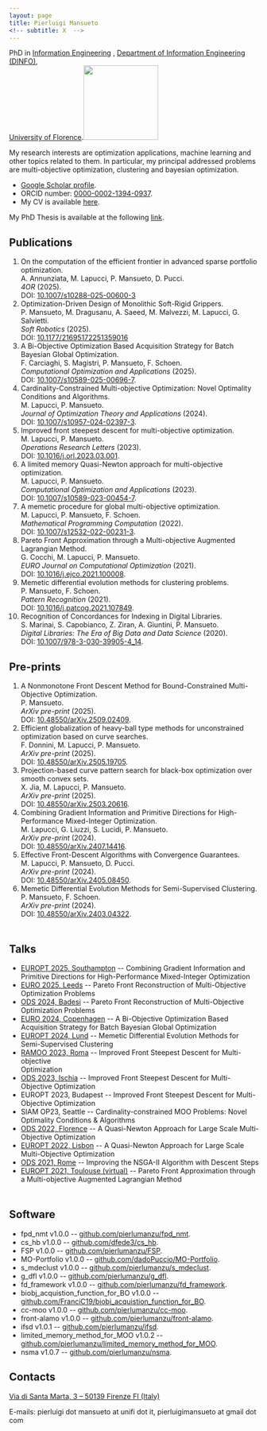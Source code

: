 ```yaml
---
layout: page
title: Pierluigi Mansueto
<!-- subtitle: X  -->
---
```


<div id="main" class="clearfix">
<div id="content" class="clearfix">
<article id="post-1970" class="post-1970 page type-page status-publish hentry">
<div class="entry-content clearfix">
<div class="entry-content clearfix">
<p>PhD in <a href="https://informationengineering.dinfo.unifi.it/">Information Engineering</a> , <a title="DINFO" href="http://www.dinfo.unifi.it/" target="_blank" rel="noopener noreferrer">Department of Information Engineering (DINFO)</a>, <a title="University of Florence" href="http://www.unifi.it/" target="_blank" rel="noopener noreferrer"><br />University of Florence</a>.<a href="https://webgol.dinfo.unifi.it/wp-content/uploads/2020/12/mansueto.jpeg"><img class="alignright size-full wp-image-2906" src="https://webgol.dinfo.unifi.it/wp-content/uploads/2020/12/mansueto.jpeg" alt="" width="150" height="150" /></a></p>
<p>My research interests are optimization applications, machine learning and other topics related to them. In particular, my principal addressed problems are multi-objective optimization, clustering and bayesian optimization.</p>
<ul>
<li><a href="https://scholar.google.com/citations?user=5dwG9b8AAAAJ&amp;hl=it">Google Scholar profile</a>.</li>
<li>ORCID number: <a href="https://orcid.org/0000-0002-1394-0937">0000-0002-1394-0937</a>.</li>
<li>My CV is available <a href="https://webgol.dinfo.unifi.it/wp-content/uploads/2025/05/CV-Pierluigi-Mansueto.pdf">here</a>.</li>
</ul>
<p>My PhD Thesis is available at the following <a href="https://flore.unifi.it/retrieve/9b40e7bf-1fa0-40ef-a5dc-fb8ca9303f15/PhD-Thesis_Mansueto.pdf">link</a>.</p>
</div>
<h1>Publications</h1>
<ol>
<li>
On the computation of the efficient frontier in advanced sparse portfolio optimization. <br> <span role="listitem">A. Annunziata</span>, <span role="listitem">M. Lapucci</span>, <span role="listitem">P. Mansueto</span>, <span role="listitem">D. Pucci</span>. <br> <em>4OR</em> (2025). <br> DOI: <a href="
https://doi.org/10.1007/s10288-025-00600-3">10.1007/s10288-025-00600-3</a>
</li>
<li>
Optimization-Driven Design of Monolithic Soft-Rigid Grippers. <br> <span role="listitem">P. Mansueto</span>, <span role="listitem">M. Dragusanu</span>, <span role="listitem">A. Saeed</span>, <span role="listitem">M. Malvezzi</span>, <span role="listitem">M. Lapucci,</span> <span role="listitem">G. Salvietti. <br> <em>Soft Robotics</em> (2025). <br> DOI: <a href="
https://www.liebertpub.com/doi/abs/10.1177/21695172251359016">10.1177/21695172251359016</a>
</li>
<li>A Bi-Objective Optimization Based Acquisition Strategy for Batch Bayesian Global Optimization.<br />F. Carciaghi, S. Magistri, P. Mansueto, F. Schoen.<br /><i>Computational Optimization and Applications</i> (2025).<br />DOI: <a href="https://doi.org/10.1007/s10589-025-00696-7">10.1007/s10589-025-00696-7</a>.</li>
<li>Cardinality-Constrained Multi-objective Optimization: Novel Optimality Conditions and Algorithms.<br />M. Lapucci, P. Mansueto.<br /><i>Journal of Optimization Theory and Applications</i> (2024).<br />DOI: <a href="
https://doi.org/10.1007/s10957-024-02397-3">10.1007/s10957-024-02397-3</a>.</li>
<li>Improved front steepest descent for multi-objective optimization.<br />M. Lapucci, P. Mansueto.<br /><i>Operations Research Letters</i> (2023).<br />DOI: <a href="
https://doi.org/10.1016/j.orl.2023.03.001">10.1016/j.orl.2023.03.001</a>.</li>
<li>A limited memory Quasi-Newton approach for multi-objective optimization.<br />M. Lapucci, P. Mansueto.<br /><i>Computational Optimization and Applications</i> (2023).<br />DOI: <a href="
https://doi.org/10.1007/s10589-023-00454-7">10.1007/s10589-023-00454-7</a>.</li>
<li>A memetic procedure for global multi-objective optimization.<br />M. Lapucci, P. Mansueto, F. Schoen.<br /><i>Mathematical Programming Computation</i> (2022).<br />DOI: <a href="
https://doi.org/10.1007/s12532-022-00231-3">10.1007/s12532-022-00231-3</a>.</li>
<li>Pareto Front Approximation through a Multi-objective Augmented Lagrangian Method.<br />G. Cocchi, M. Lapucci, P. Mansueto.<br /><i>EURO Journal on Computational Optimization</i> (2021).<br />DOI: <a href="https://doi.org/10.1016/j.ejco.2021.100008">10.1016/j.ejco.2021.100008</a>.</li>
<li>Memetic differential evolution methods for clustering problems.<br />P. Mansueto, F. Schoen.<br /><i>Pattern Recognition</i> (2021).<br />DOI: <a href="https://doi.org/10.1016/j.patcog.2021.107849">10.1016/j.patcog.2021.107849</a>.</li>
<li>Recognition of Concordances for Indexing in Digital Libraries.<br />S. Marinai, S. Capobianco, Z. Ziran, A. Giuntini, P. Mansueto.<br /><i>Digital Libraries: The Era of Big Data and Data Science</i> (2020).<br />DOI: <a href="https://doi.org/10.1007/978-3-030-39905-4_14">10.1007/978-3-030-39905-4_14</a>.</li>
</ol>
<h1>Pre-prints</h1>
<ol>
<li>A Nonmonotone Front Descent Method for Bound-Constrained Multi-Objective Optimization.<br />P. Mansueto.<br /><i>ArXiv pre-print</i> (2025).<br />DOI: <a href="
https://doi.org/10.48550/arXiv.2509.02409">10.48550/arXiv.2509.02409</a>.</li>
<li>Efficient globalization of heavy-ball type methods for unconstrained optimization based on curve searches.<br />F. Donnini, M. Lapucci, P. Mansueto.<br /><i>ArXiv pre-print</i> (2025).<br />DOI: <a href="
https://doi.org/10.48550/arXiv.2505.19705">10.48550/arXiv.2505.19705</a>.</li>
<li>Projection-based curve pattern search for black-box optimization over smooth convex sets.<br />X. Jia, M. Lapucci, P. Mansueto.<br /><i>ArXiv pre-print</i> (2025).<br />DOI: <a href="https://doi.org/10.48550/arXiv.2503.20616">10.48550/arXiv.2503.20616</a>.</li>
<li>Combining Gradient Information and Primitive Directions for High-Performance Mixed-Integer Optimization.<br />M. Lapucci, G. Liuzzi, S. Lucidi, P. Mansueto.<br /><i>ArXiv pre-print</i> (2024).<br />DOI: <a href="https://doi.org/10.48550/arXiv.2407.14416">10.48550/arXiv.2407.14416</a>.</li>
<li>Effective Front-Descent Algorithms with Convergence Guarantees.<br />M. Lapucci, P. Mansueto, D. Pucci.<br /><i>ArXiv pre-print</i> (2024).<br />DOI: <a href="
https://doi.org/10.48550/arXiv.2405.08450">10.48550/arXiv.2405.08450</a>.</li>
<li>Memetic Differential Evolution Methods for Semi-Supervised Clustering.<br />P. Mansueto, F. Schoen.<br /><i>ArXiv pre-print</i> (2024).<br />DOI: <a href="
https://doi.org/10.48550/arXiv.2403.04322">10.48550/arXiv.2403.04322</a>.</li>
</ol>
<h1 style="margin-top: 50px;">Talks</h1>
<ul>
<li><a href="https://europt2025.org/">EUROPT 2025, Southampton</a> -- Combining Gradient Information and Primitive Directions for High-Performance Mixed-Integer Optimization</li>
<li><a href="https://euro2025leeds.uk/">EURO 2025, Leeds</a> -- Pareto Front Reconstruction of Multi-Objective Optimization Problems</li>
<li><a href="https://www.airoconference.it/ods2024/">ODS 2024, Badesi</a> -- Pareto Front Reconstruction of Multi-Objective Optimization Problems</li>
<li><a href="https://euro2024cph.dk/">EURO 2024, Copenhagen</a> -- A Bi-Objective Optimization Based Acquisition Strategy for Batch Bayesian Global Optimization</li>
<li><a href="https://europt2024.event.lu.se/">EUROPT 2024, Lund</a> -- Memetic Differential Evolution Methods for Semi-Supervised Clustering</li>
<li><a href="https://moo.univie.ac.at/ramoo-2023/">RAMOO 2023, Roma</a> -- Improved Front Steepest Descent for Multi-objective<br />Optimization</li>
<li><a href="http://www.airoconference.it/ods2023/">ODS 2023, Ischia</a> -- Improved Front Steepest Descent for Multi-Objective Optimization</li>
<li>EUROPT 2023, Budapest -- Improved Front Steepest Descent for Multi-Objective Optimization</li>
<li>SIAM OP23, Seattle -- Cardinality-constrained MOO Problems: Novel Optimality Conditions &amp; Algorithms</li>
<li><a href="http://www.airoconference.it/ods2022/">ODS 2022, Florence</a> -- A Quasi-Newton Approach for Large Scale Multi-Objective Optimization</li>
<li><a href="https://sites.fct.unl.pt/europt2022/">EUROPT 2022, Lisbon</a> -- A Quasi-Newton Approach for Large Scale Multi-Objective Optimization</li>
<li><a href="http://www.airoconference.it/ods2021/">ODS 2021, Rome</a> -- Improving the NSGA-II Algorithm with Descent Steps</li>
<li><a href="https://europt2021.recherche.enac.fr/">EUROPT 2021, Toulouse (virtual)</a> -- Pareto Front Approximation through a Multi-objective Augmented Lagrangian Method</li>
</ul>
<h1 style="margin-top: 50px;">Software</h1>
<ul>
<li>fpd_nmt v1.0.0 -- <a href="https://github.com/pierlumanzu/fpd_nmt">github.com/pierlumanzu/fpd_nmt</a>.</li>
<li>cs_hb v1.0.0 -- <a href="https://github.com/dfede3/cs_hb">github.com/dfede3/cs_hb</a>.</li>
<li>FSP v1.0.0 -- <a href="https://github.com/pierlumanzu/FSP">github.com/pierlumanzu/FSP</a>.</li>
<li>MO-Portfolio v1.0.0 -- <a href="https://github.com/dadoPuccio/MO-Portfolio">github.com/dadoPuccio/MO-Portfolio</a>.</li>
<li>s_mdeclust v1.0.0 -- <a href="https://github.com/pierlumanzu/s_mdeclust">github.com/pierlumanzu/s_mdeclust</a>.</li>
<li>g_dfl v1.0.0 -- <a href="https://github.com/pierlumanzu/g_dfl">github.com/pierlumanzu/g_dfl</a>.</li>
<li>fd_framework v1.0.0 -- <a href="https://github.com/pierlumanzu/fd_framework">github.com/pierlumanzu/fd_framework</a>.</li>
<li>biobj_acquistion_function_for_BO v1.0.0 -- <a href="https://github.com/FranciC19/biobj_acquistion_function_for_BO">github.com/FranciC19/biobj_acquistion_function_for_BO</a>.</li>
<li>cc-moo v1.0.0 -- <a href="https://github.com/pierlumanzu/cc-moo">github.com/pierlumanzu/cc-moo</a>.</li>
<li>front-alamo v1.0.0 -- <a href="https://github.com/pierlumanzu/front-alamo">github.com/pierlumanzu/front-alamo</a>.</li>
<li>ifsd v1.0.1 -- <a href="https://github.com/pierlumanzu/ifsd">github.com/pierlumanzu/ifsd</a>.</li>
<li>limited_memory_method_for_MOO v1.0.2 -- <a href="https://github.com/pierlumanzu/limited_memory_method_for_MOO">github.com/pierlumanzu/limited_memory_method_for_MOO</a>.</li>
<li>nsma v1.0.7 -- <a href="https://github.com/pierlumanzu/nsma">github.com/pierlumanzu/nsma</a>.</li>
</ul>
<h1>Contacts</h1>
<p><a title="Santa Marta" href="http://maps.google.it/maps?f=q&amp;source=s_q&amp;hl=it&amp;geocode=&amp;q=via+di+santa+marta,+3,+firenze,+firenze+(toscana),+italy&amp;sll=43.773518,11.269267&amp;sspn=0.00643,0.013797&amp;ie=UTF8&amp;hq=&amp;hnear=Via+di+Santa+Marta,+3,+50139+Firenze,+Toscana&amp;ll=43.799102,11.254592&amp;spn=0.010748,0.016608&amp;z=15" target="_blank" rel="noopener noreferrer">Via <span data-scaytid="12" data-scayt_word="di">di</span> Santa Marta, 3 – 50139 <span data-scaytid="13" data-scayt_word="Firenze">Firenze</span> <span data-scaytid="16" data-scayt_word="FI">FI</span> (Italy)</a></p>
<p>E-mails: pierluigi dot mansueto at unifi dot it, pierluigimansueto at gmail dot com</p>
<div class="pdfprnt-buttons pdfprnt-buttons-page pdfprnt-bottom-right"> </div>
<footer class="entry-meta-bar clearfix">
<div class="entry-meta clearfix"> </div>
</footer></div>
</article>
</div>
</div>

<!-- wp:paragraph -->
<p></p>
<!-- /wp:paragraph -->